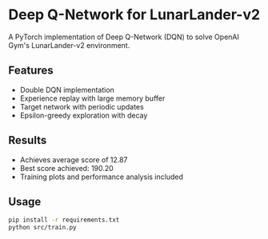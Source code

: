 # Deep Q-Network for LunarLander-v2

A PyTorch implementation of Deep Q-Network (DQN) to solve OpenAI Gym's LunarLander-v2 environment.

## Features
- Double DQN implementation
- Experience replay with large memory buffer
- Target network with periodic updates
- Epsilon-greedy exploration with decay

## Results
- Achieves average score of 12.87
- Best score achieved: 190.20
- Training plots and performance analysis included

## Usage
```bash
pip install -r requirements.txt
python src/train.py